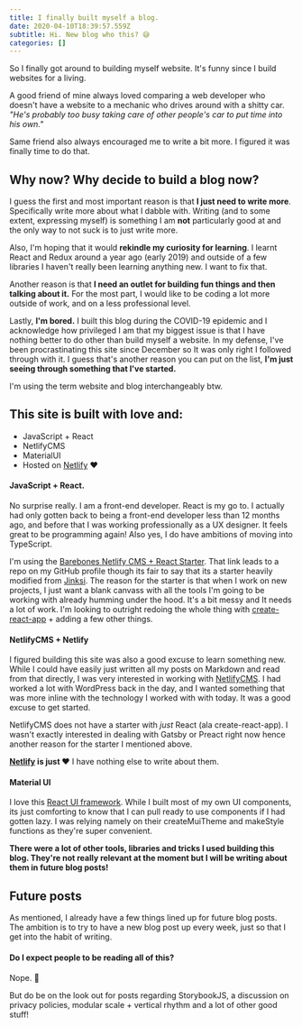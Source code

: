 ```yaml
---
title: I finally built myself a blog.
date: 2020-04-10T18:39:57.559Z
subtitle: Hi. New blog who this? 😅
categories: []
---
```

So I finally got around to building myself website. It's funny since I build websites for a living.

A good friend of mine always loved comparing a web developer who doesn't have a website to a mechanic who drives around with a shitty car. *"He's probably too busy taking care of other people's car to put time into his own."* 

Same friend also always encouraged me to write a bit more. I figured it was finally time to do that.



## Why now? Why decide to build a blog now?

I guess the first and most important reason is that **I just need to write more**. Specifically write more about what I dabble with. Writing (and to some extent, expressing myself) is something I am **not** particularly good at and the only way to not suck is to just write more. 

Also, I'm hoping that it would **rekindle my curiosity for learning**. I learnt React and Redux around a year ago (early 2019) and outside of a few libraries I haven't really been learning anything new. I want to fix that.

Another reason is that **I need an outlet for building fun things and then talking about it.** For the most part, I would like to be coding a lot more outside of work, and on a less professional level. 

Lastly, **I'm bored.** I built this blog during the COVID-19 epidemic and I acknowledge how privileged I am that my biggest issue is that I have nothing better to do other than build myself a website. In my defense, I've been procrastinating this site since December so It was only right I followed through with it. I guess that's another reason you can put on the list, **I'm just seeing through something that I've started.**

I'm using the term website and blog interchangeably btw.



## This site is built with love and:

* JavaScript + React
* NetlifyCMS
* MaterialUI
* Hosted on [Netlify](https://www.netlify.com/) ❤️

#### **JavaScript + React.**

No surprise really. I am a front-end developer. React is my go to. I actually had only gotten back to being a front-end developer less than 12 months ago, and before that I was working professionally as a UX designer. It feels great to be programming again! Also yes, I do have ambitions of moving into TypeScript.

I'm using the [Barebones Netlify CMS + React Starter](https://github.com/kevinolsson/barebones-netlify-cms-react-starter). That link leads to a repo on my GitHub profile though its fair to say that its a starter heavily modified from [Jinksi](https://github.com/Jinksi/netlify-cms-react-starter). The reason for the starter is that when I work on new projects, I just want a blank canvass with all the tools I'm going to be working with already humming under the hood. It's a bit messy and It needs a lot of work. I'm looking to outright redoing the whole thing with [create-react-app](https://github.com/facebook/create-react-app) + adding a few other things.



#### **NetlifyCMS + Netlify**

I figured building this site was also a good excuse to learn something new. While I could have easily just written all my posts on Markdown and read from that directly, I was very interested in working with [NetlifyCMS](https://www.netlifycms.org/). I had worked a lot with WordPress back in the day, and I wanted something that was more inline with the technology I worked with with today. It was a good excuse to get started.

NetlifyCMS does not have a starter with *just* React (ala create-react-app). I wasn't exactly interested in dealing with Gatsby or Preact right now hence another reason for the starter I mentioned above.

**[Netlify](https://www.netlify.com/) is just ❤️** I have nothing else to write about them.



#### **Material UI**

I love this [React UI framework](https://material-ui.com/). While I built most of my own UI components, its just comforting to know that I can pull ready to use components if I had gotten lazy. I was relying namely on their createMuiTheme and makeStyle functions as they're super convenient.

**There were a lot of other tools, libraries and tricks I used building this blog. They're not really relevant at the moment but I will be writing about them in future blog posts!**



## Future posts

As mentioned, I already have a few things lined up for future blog posts. The ambition is to try to have a new blog post up every week, just so that I get into the habit of writing.

#### Do I expect people to be reading all of this?

Nope. 💩

But do be on the look out for posts regarding StorybookJS, a discussion on privacy policies, modular scale + vertical rhythm and a lot of other good stuff!
